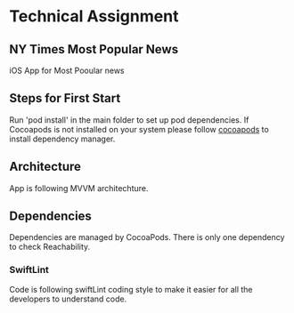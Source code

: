 # Technical Assignment

## NY Times Most Popular News

iOS App for Most Pooular news

## Steps for First Start

Run 'pod install' in the main folder to set up pod dependencies.
If Cocoapods is not installed on your system please follow [cocoapods](https://cocoapods.org/) to install dependency manager.

## Architecture

App is following MVVM architechture.  

## Dependencies

Dependencies are managed by CocoaPods. There is only one dependency to check Reachability.

### SwiftLint

Code is following swiftLint coding style to make it easier for all the developers to understand  code.
